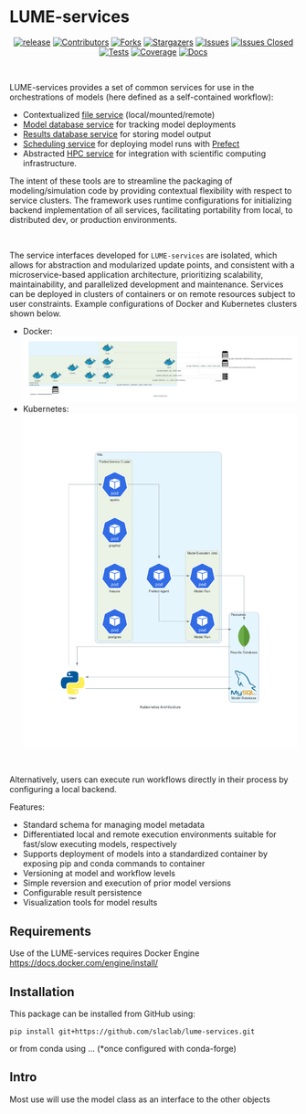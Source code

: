 # LUME-services

<div id="top"></div>

<!-- SHIELDS -->
[<div align="center"> ![release][release]][release-url]
[![Contributors][contributors-shield]][contributors-url]
[![Forks][forks-shield]][forks-url]
[![Stargazers][stars-shield]][stars-url]
[![Issues][issues-shield]][issues-url]
[![Issues Closed][issues-closed-shield]][issues-closed-url]
[![Tests][tests-workflow]][tests-workflow-url]
[![Coverage]][coverage]
[![Docs][docs-workflow]][docs-workflow-url]
</div>
<br />

[contributors-shield]: https://img.shields.io/github/contributors/slaclab/lume-services.svg?style=for-the-badge
[contributors-url]: https://github.com/slaclab/lume-services/graphs/contributors
[forks-shield]: https://img.shields.io/github/forks/slaclab/lume-services.svg?style=for-the-badge
[forks-url]: https://github.com/slaclab/lume-services/network/members
[stars-shield]: https://img.shields.io/github/stars/slaclab/lume-services.svg?style=for-the-badge
[stars-url]: https://github.com/slaclab/lume-services/stargazers
[issues-shield]: https://img.shields.io/github/issues/slaclab/lume-services.svg?style=for-the-badge
[issues-url]: https://github.com/slaclab/lume-services/issues
[issues-closed-shield]: https://img.shields.io/github/issues-closed/slaclab/lume-services.svg?style=for-the-badge
[issues-closed-url]: https://github.com/slaclab/lume-services/issues?q=is%3Aissue+is%3Aclosed
[license-url]: https://github.com/slaclab/lume-services/blob/main/LICENSE
[tests-workflow]: https://img.shields.io/github/workflow/status/slaclab/lume-services/Tests?style=for-the-badge&label=Tests
[tests-workflow-url]: https://github.com/slaclab/lume-services/actions/workflows/tests.yml
[docs-workflow]: https://img.shields.io/github/workflow/status/slaclab/lume-services/Docs?style=for-the-badge&label=Docs
[docs-workflow-url]: https://github.com/slaclab/lume-services/actions/workflows/build_docs.yml
[release]: https://img.shields.io/github/v/release/slaclab/lume-services?style=for-the-badge
[release-url]: https://github.com/slaclab/lume-services/releases
[coverage]: https://img.shields.io/endpoint?url=https://gist.githubusercontent.com/jacquelinegarrahan/61dce43449fc0509f34520fd7efc41b1/raw/slaclab-lume-services-coverage.json&style=for-the-badge



LUME-services provides a set of common services for use in the orchestrations of models (here defined as a self-contained workflow):

- Contextualized [file service](services/files.md) (local/mounted/remote)
- [Model database service](services/models.md) for tracking model deployments
- [Results database service](services/results.md) for storing model output
- [Scheduling service](services/scheduling.md) for deploying model runs with [Prefect](https://docs.prefect.io/)
- Abstracted [HPC service](services/hpc.md) for integration with scientific computing infrastructure.

The intent of these tools are to streamline the packaging of modeling/simulation code by providing contextual flexibility with respect to service clusters. The framework uses runtime configurations for initializing backend implementation of all services, facilitating portability from local, to distributed dev, or production environments.

<br>

The service interfaces developed for `LUME-services` are isolated, which allows for abstraction and modularized update points, and consistent with a microservice-based application architecture, prioritizing scalability, maintainability, and parallelized development and maintenance. Services can be deployed in clusters of containers or on remote resources subject to user constraints. Example configurations of Docker and Kubernetes clusters shown below.
* Docker:
![docker](./files/docker_architecture.png)
* Kubernetes:
![kubernetes](./files/kubernetes_architecture.png)

<br>

Alternatively, users can execute run workflows directly in their process by configuring a local backend.

Features:
* Standard schema for managing model metadata
* Differentiated local and remote execution environments suitable for fast/slow executing models, respectively
* Supports deployment of models into a standardized container by exposing pip and conda commands to container
* Versioning at model and workflow levels
* Simple reversion and execution of prior model versions
* Configurable result persistence
* Visualization tools for model results

## Requirements

Use of the LUME-services requires Docker Engine
https://docs.docker.com/engine/install/


## Installation


This package can be installed from GitHub using:
```
pip install git+https://github.com/slaclab/lume-services.git
```

or from conda using ... (*once configured with conda-forge)


## Intro

Most use will use the model class as an interface to the other objects
